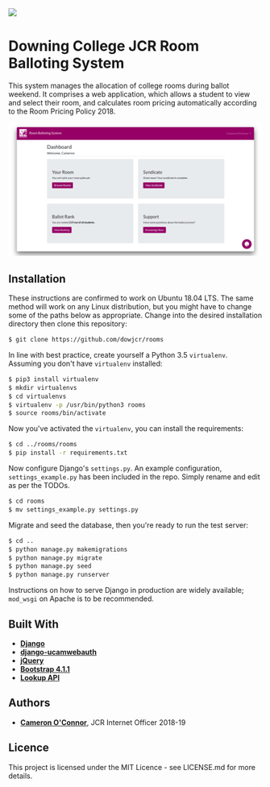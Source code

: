 <img src=https://www.jcr.dow.cam.ac.uk/themes/downingjcr/assets/images/logo_purple.png width=120>

# Downing College JCR Room Balloting System

This system manages the allocation of college rooms during ballot weekend. It comprises a web application, which allows a student to view and select their room, and calculates room pricing automatically according to the Room Pricing Policy 2018.

<img src="https://github.com/cjoc/cjoc.github.io/raw/master/jcr-rbs.png">

## Installation

These instructions are confirmed to work on Ubuntu 18.04 LTS. The same method will work on any Linux distribution,
but you might have to change some of the paths below as appropriate. Change into the desired installation
directory then clone this repository:

```bash
$ git clone https://github.com/dowjcr/rooms
```

In line with best practice, create yourself a Python 3.5 `virtualenv`. Assuming you don't have `virtualenv` installed:

```bash
$ pip3 install virtualenv
$ mkdir virtualenvs
$ cd virtualenvs
$ virtualenv -p /usr/bin/python3 rooms
$ source rooms/bin/activate
```

Now you've activated the `virtualenv`, you can install the requirements:

```bash
$ cd ../rooms/rooms
$ pip install -r requirements.txt
```

Now configure Django's `settings.py`. An example configuration, `settings_example.py` has been included in the repo.
Simply rename and edit as per the TODOs.

```bash
$ cd rooms
$ mv settings_example.py settings.py
```

Migrate and seed the database, then you're ready to run the test server:

```bash
$ cd ..
$ python manage.py makemigrations
$ python manage.py migrate
$ python manage.py seed
$ python manage.py runserver
```

Instructions on how to serve Django in production are widely available; `mod_wsgi` on Apache is to be recommended.

## Built With

- [**Django**](https://www.djangoproject.com/)
- [**django-ucamwebauth**](https://pypi.org/project/django-ucamwebauth/)
- [**jQuery**](https://jquery.com/)
- [**Bootstrap 4.1.1**](https://getbootstrap.com)
- [**Lookup API**](https://www.lookup.cam.ac.uk/doc/ws-doc/)

## Authors

- [**Cameron O'Connor**](https://github.com/cjoc), JCR Internet Officer 2018-19

## Licence

This project is licensed under the MIT Licence - see LICENSE.md for more details.
